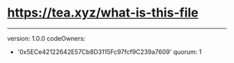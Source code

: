 # https://tea.xyz/what-is-this-file
---
version: 1.0.0
codeOwners:
  - '0x5ECe42122642E57Cb8D3115Fc97fcf9C239a7609'
quorum: 1
